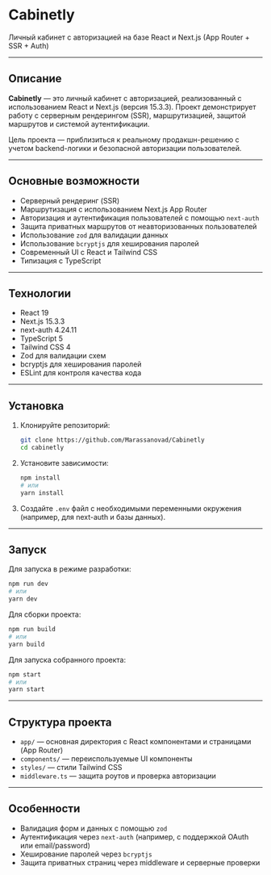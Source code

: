 # Cabinetly

Личный кабинет с авторизацией на базе React и Next.js (App Router + SSR + Auth)

---

## Описание

**Cabinetly** — это личный кабинет с авторизацией, реализованный с использованием React и Next.js (версия 15.3.3). Проект демонстрирует работу с серверным рендерингом (SSR), маршрутизацией, защитой маршрутов и системой аутентификации.

Цель проекта — приблизиться к реальному продакшн-решению с учетом backend-логики и безопасной авторизации пользователей.

---

## Основные возможности

* Серверный рендеринг (SSR)
* Маршрутизация с использованием Next.js App Router
* Авторизация и аутентификация пользователей с помощью `next-auth`
* Защита приватных маршрутов от неавторизованных пользователей
* Использование `zod` для валидации данных
* Использование `bcryptjs` для хеширования паролей
* Современный UI с React и Tailwind CSS
* Типизация с TypeScript

---

## Технологии

* React 19
* Next.js 15.3.3
* next-auth 4.24.11
* TypeScript 5
* Tailwind CSS 4
* Zod для валидации схем
* bcryptjs для хеширования паролей
* ESLint для контроля качества кода

---

## Установка

1. Клонируйте репозиторий:

   ```bash
   git clone https://github.com/Marassanovad/Cabinetly
   cd cabinetly
   ```

2. Установите зависимости:

   ```bash
   npm install
   # или
   yarn install
   ```

3. Создайте `.env` файл с необходимыми переменными окружения (например, для next-auth и базы данных).

---

## Запуск

Для запуска в режиме разработки:

```bash
npm run dev
# или
yarn dev
```

Для сборки проекта:

```bash
npm run build
# или
yarn build
```

Для запуска собранного проекта:

```bash
npm start
# или
yarn start
```

---

## Структура проекта

* `app/` — основная директория с React компонентами и страницами (App Router)
* `components/` — переиспользуемые UI компоненты
* `styles/` — стили Tailwind CSS
* `middleware.ts` — защита роутов и проверка авторизации

---

## Особенности

* Валидация форм и данных с помощью `zod`
* Аутентификация через `next-auth` (например, с поддержкой OAuth или email/password)
* Хеширование паролей через `bcryptjs`
* Защита приватных страниц через middleware и серверные проверки
